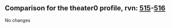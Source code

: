 ## Comparison for the theater0 profile, rvn: [515](https://github.com/PRO100KatYT/FortniteProfileRevisions/tree/main/profiles/theater0/515%20theater0.json)-[516](https://github.com/PRO100KatYT/FortniteProfileRevisions/tree/main/profiles/theater0/516%20theater0.json)

No changes
